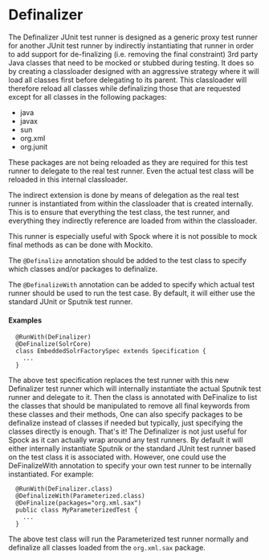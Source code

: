 # Definalizer
The Definalizer JUnit test runner is designed as a generic proxy test runner for another JUnit test runner by indirectly instantiating that runner in order to add support for de-finalizing (i.e. removing the final constraint) 3rd party Java classes that need to be mocked or stubbed during testing. 
It does so by creating a classloader designed with an aggressive strategy where it will load all classes first before delegating to its parent. This classloader will therefore reload all classes while definalizing those that are requested except for all classes in the following packages:
* java
* javax
* sun
* org.xml
* org.junit

These packages are not being reloaded as they are required for this test runner to delegate to the real test runner. Even the actual test class will be reloaded in this internal classloader.

The indirect extension is done by means of delegation as the real test runner is instantiated from within the classloader that is created internally. 
This is to ensure that everything the test class, the test runner, and everything they indirectly reference are loaded from within the classloader.

This runner is especially useful with Spock where it is not possible to mock final methods as can be done with Mockito.

The `@Definalize` annotation should be added to the test class to specify which classes and/or packages to definalize.

The `@DefinalizeWith` annotation can be added to specify which actual test runner should be used to run the test case. By default, it will either use the standard JUnit or Sputnik test runner.

#### Examples
```
  @RunWith(DeFinalizer)
  @DeFinalize(SolrCore)
  class EmbeddedSolrFactorySpec extends Specification {
    ...
  }
```
The above test specification replaces the test runner with this new Definalizer test runner which will internally instantiate the actual Sputnik test runner and delegate to it. Then the class is annotated with DeFinalize to list the classes that should be manipulated to remove all final keywords from these classes and their methods,  One can also specify packages to be definalize instead of classes if needed but typically, just specifying the classes directly is enough.
 That's it!
 The Definalizer is not just useful for Spock as it can actually wrap around any test runners. By default it will either internally instantiate Sputnik or the standard JUnit test runner based on the test class it is associated with. However, one could use the DeFinalizeWith annotation to specify your own test runner to be internally instantiated. For example:
```
  @RunWith(DeFinalizer.class)
  @DefinalizeWith(Parameterized.class)
  @DeFinalize(packages="org.xml.sax")
  public class MyParameterizedTest {
    ...
  }
```
The above test class will run the Parameterized test runner normally and definalize all classes loaded from the `org.xml.sax` package.